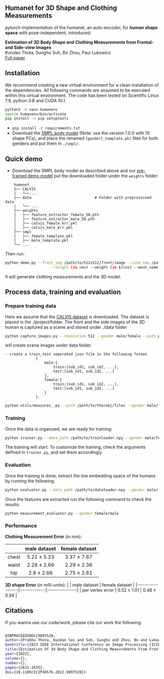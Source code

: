 
## Humanet for 3D Shape and Clothing Measurements


pytorch implementation of the humanet, an auto-encoder, for **human shape space** with pose-independent, introduced:

**Estimation of 3D Body Shape and Clothing Measurements from Frontal- and Side-view Images** <br>
Kundan Thota, Sungho Suh, Bo Zhou, Paul Lukowicz<br>
[Full paper](https://arxiv.org/pdf/2205.14347.pdf)

## Installation

We recommend creating a new virtual environment for a clean installation of the dependencies. All following commands are assumed to be executed within this virtual environment. The code has been tested on Scientific Linux 7.9, python 3.8 and CUDA 10.1.

```bash
python3 -m venv humanenv
source humanenv/bin/activate
pip install -U pip setuptools
```

- `pip install -r requirements.txt`
- Download the [SMPL body model](https://smpl.is.tue.mpg.de/) (Note: use the version 1.0.0 with 10 shape PCs), and place the renamed `{gender}_template.pkl` files for both genders and put them in `./smpl/`.
## Quick demo 

- Download the SMPL body model as described above and our [pre-trained demo model](https://drive.google.com/file/d/1BRjwWPn085pAsKRTYa2EyBQQ3SjaiU6U/view?usp=sharing) put the downloaded folder under the `weights` folder:

```
    humanet
    ├── CALVIS
    |   └── ...
    ├── data                             # Folder with preprocessed data
    |   └── ...
    ├── weights
    |   ├── feature_extractor_female_50.pth                
    │   ├── feature_extractor_male_50.pth  
    |   ├── calvis_female_krr.pkl                
    │   ├── calvis_male_krr.pkl  
    ├── smpl
    |   ├── female_template.pkl                  
    │   ├── male_template.pkl               
    └── ...
```

Then run:

```bash
python demo.py --front_img /path/to/512x512/front/image --side_img /path/to/512x512/side/image --gender male/female \
                     --height (in cms) --weight (in kilos) --mesh_name /name/for/the/model.obj  
```

It will generate clothing measurements and the 3D model.

## Process data, training and evaluation
### Prepare training data
Here we assume that the [CALVIS dataset](https://github.com/neoglez/calvis) is downloaded. The dataset is placed in the ./project/folder. The front and the side images of the 3D human is captured as a scene and stored under ./data folder
```bash
python capture_images.py --resolution 512 --gender male/female --path path/to/.obj files/in/CALVIS/folder
```
will create scene images under data folder.

    - create a train_test seperated json file in the following format
                  {
                      male:{
                          train:[sub_id1, sub_id2, ...],
                          test:[sub_id1, sub_id2, ...]
                      },
                      female:{
                          train:[sub_id1, sub_id2, ...],
                          test:[sub_id1, sub_id2, ...]
                      }
                  }.
    
```bash
python utils/measures_.py --path /path/to/the/obj/files --gender male/female.
```

### Training

Once the data is organized, we are ready for training:

```bash
python trainer.py --data_path /path/to/trainloader.npy --gender male/female --loss bce
```
 
The training will start. To customize the training, check the arguments defined in `trainer.py`, and set them accordingly.


### Evaluation

Once the training is done, extract the low embedding space of the humans by running the following:

```bash
python evaluator.py --data_path /path/to/dataloader.npy --gender male/female --mode features 
```

Once the features are extracted run the following command to check the results:

```bash
python measurement_evaluator.py --gender female/male
```

### Performance

**Clothing Measurement Error** (in mm):

|       | male dataset | female dataset |
|:-----:|:------------:|:--------------:|
| chest |  5.21 ± 5.23 |   3.37 ± 7.67  |
| waist |  2.28 ± 2.66 |   2.29 ± 2.36  |
|  hip  |  2.8 ± 2.66  |   2.75 ± 2.61  |

**3D shape Error** (in milli-units):
|                  | male dataset | female dataset |
|:----------------:|:------------:|:--------------:|
| per vertex error |  0.52 ± 1.01 |   0.48 ± 0.94  | 

## Citations

If you wanna use our code/work, please cite our work the following:

```bash

@INPROCEEDINGS{9897520,  
author={Prabhu Thota, Kundan Sai and Suh, Sungho and Zhou, Bo and Lukowicz, Paul},  
booktitle={2022 IEEE International Conference on Image Processing (ICIP)},   
title={Estimation Of 3d Body Shape And Clothing Measurements From Frontal-And Side-View Images},   
year={2022},  
volume={},  
number={},  
pages={2631-2635},  
doi={10.1109/ICIP46576.2022.9897520}}

```
